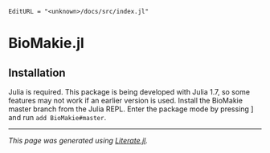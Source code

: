 ```@meta
EditURL = "<unknown>/docs/src/index.jl"
```

# BioMakie.jl
## Installation

Julia is required. This package is being developed with Julia 1.7, so some features may not work
if an earlier version is used. Install the BioMakie master branch from the Julia REPL. Enter the
package mode by pressing ] and run `add BioMakie#master`.

---

*This page was generated using [Literate.jl](https://github.com/fredrikekre/Literate.jl).*

